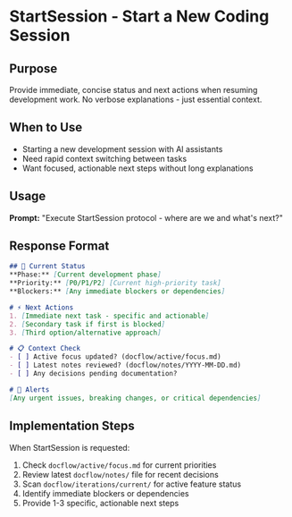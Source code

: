 # StartSession - Start a New Coding Session

## Purpose
Provide immediate, concise status and next actions when resuming development work. No verbose explanations - just essential context.

## When to Use
- Starting a new development session with AI assistants
- Need rapid context switching between tasks
- Want focused, actionable next steps without long explanations

## Usage
**Prompt:** "Execute StartSession protocol - where are we and what's next?"

## Response Format
```markdown
## 🎯 Current Status
**Phase:** [Current development phase]
**Priority:** [P0/P1/P2] [Current high-priority task]
**Blockers:** [Any immediate blockers or dependencies]

# ⚡ Next Actions
1. [Immediate next task - specific and actionable]
2. [Secondary task if first is blocked]
3. [Third option/alternative approach]

# 📋 Context Check
- [ ] Active focus updated? (docflow/active/focus.md)
- [ ] Latest notes reviewed? (docflow/notes/YYYY-MM-DD.md)  
- [ ] Any decisions pending documentation?

# 🚨 Alerts
[Any urgent issues, breaking changes, or critical dependencies]
```

## Implementation Steps
When StartSession is requested:
1. Check `docflow/active/focus.md` for current priorities
2. Review latest `docflow/notes/` file for recent decisions
3. Scan `docflow/iterations/current/` for active feature status
4. Identify immediate blockers or dependencies
5. Provide 1-3 specific, actionable next steps
